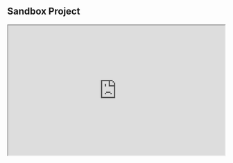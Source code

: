 ## Sandbox Project

<iframe src="https://stackblitz.com/edit/ts-sandbox-project?ctl=1&embed=1&file=index.ts&view=editor" width="500px" height="300px"></iframe>


